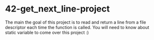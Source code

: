 # 42-get_next_line-project
The main the goal of this project is to read and return a line from  a file descriptor each time the function is called. You will need to know about static variable to come over this project :)
